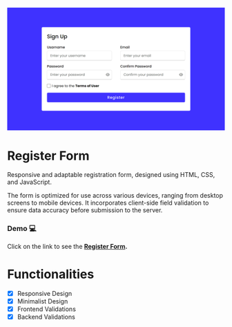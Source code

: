 ![image](https://github.com/andyminyety/register-form/blob/c585ba2dfc38229d07e8c03b2aec45f0516fe0a8/img/screenshot.png)

# Register Form

Responsive and adaptable registration form, designed using HTML, CSS, and JavaScript. 

The form is optimized for use across various devices, ranging from desktop screens to mobile devices. It incorporates client-side field validation to ensure data accuracy before submission to the server.

### Demo :computer:

Click on the link to see the **[Register Form](https://andyminyety.github.io/register-form/).**

# Functionalities

- [x] Responsive Design
- [x] Minimalist Design
- [x] Frontend Validations
- [x] Backend Validations
